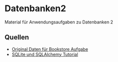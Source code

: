 # Datenbanken2
Material für Anwendungsaufgaben zu Datenbanken 2

## Quellen
* [Original Daten für Bookstore Aufgabe](https://help.tableau.com/current/pro/desktop/de-de/bookshop_data.htm)
* [SQLite und SQLAlchemy Tutorial](https://realpython.com/python-sqlite-sqlalchemy/)

